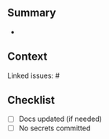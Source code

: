 ## Summary
-

## Context
Linked issues: #

## Checklist
- [ ] Docs updated (if needed)
- [ ] No secrets committed
